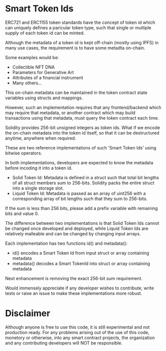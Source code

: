 # Smart Token Ids

ERC721 and ERC1155 token standards have the concept of token id which can uniquely defines a paricular token type, such that single or multiple supply of each token id can be minted.

Although the metadata of a token id is kept off-chain (mostly using IPFS) in many use cases, the requirement is to have some metadta on-chain.

Some examples would be:

- Collectible NFT DNA
- Parameters for Generative Art
- Attributes of a financial instrument
- Many others...

This on-chain metadata can be maintained in the token contract state variables using structs and mappings.

However, such an implementation requires that any frontend/backend which may require that metadata, or another contract which may build transactions using that metadata, must query the token contract each time.

Solidity provides 256-bit unsigned integers as token ids. What if we encode the on-chain metadata into the token id itself, so that it can be destructured anytime, anywhere when required.

These are two reference implementations of such 'Smart Token Ids' using bitwise operators.

In both implementations, developers are expected to know the metadata before incoding it into a token id.

- Solid Token Id: Metadata is defined in a struct such that total bit lengths of all struct members sum to 256-bits. Solidity packs the entire struct into a single storage slot.
- Liquid Token Id: Metadata is passed as an array of uint256 with a corresponding array of bit lengths such that they sum to 256-bits.

If the sum is less than 256 bits, please add a prefix variable with remaining bits and value 0.

The difference between two implementations is that Solid Token Ids cannot be changed once developed and deployed, while Liquid Token Ids are relatively malleable and can be changed by changing input arrays.

Each implementation has two functions id() and metadata():

- id() encodes a Smart Token Id from input struct or array containing metadata
- metadata() decodes a Smart TokenId into struct or array containing metadata

Next enhancement is removing the exact 256-bit sum requirement.

Would immensely appreciate if any developer wishes to contribute, write tests or raise an issue to make these implementations more robust.

# Disclaimer

Although anyone is free to use this code, it is still experimental and not production ready. For any problems arising out of the use of this code, monetory or otherwise, into any smart contract projects, the organization and any contributing developers will NOT be responsible.
